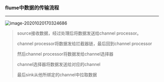### flume中数据的传输流程

***

![image-20201020170324686](F:\学习笔记\Flume\imgs\数据传输流程.png)

> source接收数据，经过处理后将数据发送给channel processor。
>
> channel processor将数据发给拦截器链，最后回到channel processor
>
> 然后channel processor将数据发给channel选择器
>
> channel选择器将数据发送给对应的channel
>
> 最后sink从他所绑定的channel中拉取数据